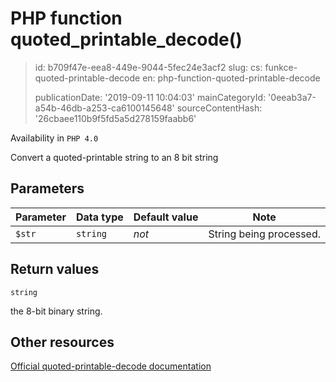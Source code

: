 PHP function quoted_printable_decode()
======================================

> id: b709f47e-eea8-449e-9044-5fec24e3acf2
> slug:
> 	cs: funkce-quoted-printable-decode
> 	en: php-function-quoted-printable-decode
> 
> publicationDate: '2019-09-11 10:04:03'
> mainCategoryId: '0eeab3a7-a54b-46db-a253-ca6100145648'
> sourceContentHash: '26cbaee110b9f5fd5a5d278159faabb6'

Availability in `PHP 4.0`

Convert a quoted-printable string to an 8 bit string


Parameters
--------------

| Parameter | Data type | Default value | Note |
|-----|-----|-----|-----|
| `$str` | `string` | *not* | String being processed. |


Return values
----------------

`string`

the 8-bit binary string.

Other resources
------------

[Official quoted-printable-decode documentation](https://www.php.net/manual/en/function.quoted-printable-decode.php)
